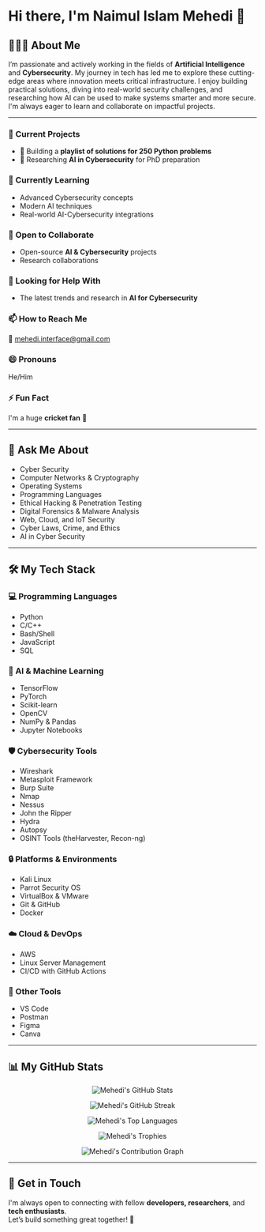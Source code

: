 # Hi there, I'm **Naimul Islam Mehedi** 👋

## 👨🏻‍💻 About Me
I’m passionate and actively working in the fields of **Artificial Intelligence** and **Cybersecurity**. My journey in tech has led me to explore these cutting-edge areas where innovation meets critical infrastructure. I enjoy building practical solutions, diving into real-world security challenges, and researching how AI can be used to make systems smarter and more secure. I'm always eager to learn and collaborate on impactful projects.

---

### 🔭 Current Projects  
- 🎯 Building a **playlist of solutions for 250 Python problems**  
- 🧠 Researching **AI in Cybersecurity** for PhD preparation

### 🌱 Currently Learning  
- Advanced Cybersecurity concepts  
- Modern AI techniques  
- Real-world AI-Cybersecurity integrations

### 👯 Open to Collaborate  
- Open-source **AI & Cybersecurity** projects  
- Research collaborations

### 🤔 Looking for Help With  
- The latest trends and research in **AI for Cybersecurity**

### 📫 How to Reach Me  
📧 mehedi.interface@gmail.com

### 😄 Pronouns  
He/Him

### ⚡ Fun Fact  
I'm a huge **cricket fan** 🏏 

---

## 💬 Ask Me About
- Cyber Security  
- Computer Networks & Cryptography  
- Operating Systems  
- Programming Languages  
- Ethical Hacking & Penetration Testing  
- Digital Forensics & Malware Analysis  
- Web, Cloud, and IoT Security  
- Cyber Laws, Crime, and Ethics  
- AI in Cyber Security

---

## 🛠️ My Tech Stack  

### 💻 Programming Languages  
- Python  
- C/C++  
- Bash/Shell  
- JavaScript  
- SQL  

### 🧠 AI & Machine Learning  
- TensorFlow  
- PyTorch  
- Scikit-learn  
- OpenCV  
- NumPy & Pandas  
- Jupyter Notebooks  

### 🛡️ Cybersecurity Tools  
- Wireshark  
- Metasploit Framework  
- Burp Suite  
- Nmap  
- Nessus  
- John the Ripper  
- Hydra  
- Autopsy  
- OSINT Tools (theHarvester, Recon-ng)

### 🔒 Platforms & Environments  
- Kali Linux  
- Parrot Security OS  
- VirtualBox & VMware  
- Git & GitHub  
- Docker  

### ☁️ Cloud & DevOps  
- AWS  
- Linux Server Management  
- CI/CD with GitHub Actions  

### 🧰 Other Tools  
- VS Code  
- Postman  
- Figma  
- Canva  

---

## 📊 My GitHub Stats

<p align="center">
  <img src="https://github-readme-stats.vercel.app/api?username=MehediAndInterface&show_icons=true&theme=tokyonight&hide_border=true" alt="Mehedi's GitHub Stats" />
</p>

<p align="center">
  <img src="https://github-readme-streak-stats.herokuapp.com/?user=MehediAndInterface&theme=tokyonight&hide_border=true" alt="Mehedi's GitHub Streak" />
</p>

<p align="center">
  <img src="https://github-readme-stats.vercel.app/api/top-langs/?username=MehediAndInterface&layout=compact&theme=tokyonight&hide_border=true" alt="Mehedi's Top Languages" />
</p>

<p align="center">
  <img src="https://github-profile-trophy.vercel.app/?username=MehediAndInterface&theme=darkhub&row=1&margin-w=10&margin-h=10" alt="Mehedi's Trophies" />
</p>

<p align="center">
  <img src="https://github-readme-activity-graph.vercel.app/graph?username=MehediAndInterface&theme=tokyo-night&hide_border=true" alt="Mehedi's Contribution Graph" />
</p>

---

## 🤝 Get in Touch  
I'm always open to connecting with fellow **developers, researchers**, and **tech enthusiasts**.  
Let’s build something great together! 🚀
